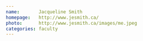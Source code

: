 ```yaml
---
name:       Jacqueline Smith
homepage:   http://www.jesmith.ca/
photo:      http://www.jesmith.ca/images/me.jpeg
categories: faculty
---
```

